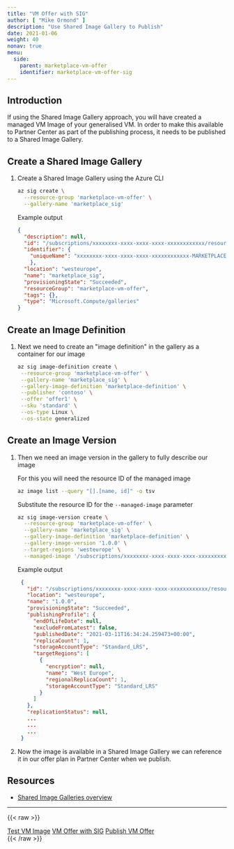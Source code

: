 ```yaml
---
title: "VM Offer with SIG"
author: [ "Mike Ormond" ]
description: "Use Shared Image Gallery to Publish"
date: 2021-01-06
weight: 40
nonav: true
menu:
  side:
    parent: marketplace-vm-offer
    identifier: marketplace-vm-offer-sig
---
```


## Introduction

If using the Shared Image Gallery approach, you will have created a managed VM Image of your generalised VM. In order to make this available to Partner Center as part of the publishing process, it needs to be published to a Shared Image Gallery.

## Create a Shared Image Gallery

1. Create a Shared Image Gallery using the Azure CLI

   ```bash
   az sig create \
     --resource-group 'marketplace-vm-offer' \
     --gallery-name 'marketplace_sig'
   ```

   Example output

   ```json
   {
     "description": null,
     "id": "/subscriptions/xxxxxxxx-xxxx-xxxx-xxxx-xxxxxxxxxxxx/resourceGroups/marketplace-vm-offer/providersMicrosoft.Compute/galleries/marketplace_sig",
     "identifier": {
       "uniqueName": "xxxxxxxx-xxxx-xxxx-xxxx-xxxxxxxxxxxx-MARKETPLACE_SIG"
       },
     "location": "westeurope",
     "name": "marketplace_sig",
     "provisioningState": "Succeeded",
     "resourceGroup": "marketplace-vm-offer",
     "tags": {},
     "type": "Microsoft.Compute/galleries"
   }
   ```

## Create an Image Definition

1. Next we need to create an "image definition" in the gallery as a container for our image

   ```bash
   az sig image-definition create \
    --resource-group 'marketplace-vm-offer' \
    --gallery-name 'marketplace_sig' \
    --gallery-image-definition 'marketplace-definition' \
    --publisher 'contoso' \
    --offer 'offer1' \
    --sku 'standard' \
    --os-type Linux \
    --os-state generalized
   ```

## Create an Image Version

1. Then we need an image version in the gallery to fully describe our image

   For this you will need the resource ID of the managed image

   ```bash
   az image list --query "[].[name, id]" -o tsv
   ```

    Substitute the resource ID for the `--managed-image` parameter

    ```bash
    az sig image-version create \
      --resource-group 'marketplace-vm-offer' \
      --gallery-name 'marketplace_sig' \
      --gallery-image-definition 'marketplace-definition' \
      --gallery-image-version '1.0.0' \
      --target-regions 'westeurope' \
      --managed-image '/subscriptions/xxxxxxxx-xxxx-xxxx-xxxx-xxxxxxxxxxxx/resourceGroups/MARKETPLACE-VM-OFFER/providers/Microsoft.Compute/images/marketplacevm-image'
    ```

   Example output

   ```json
    {
      "id": "/subscriptions/xxxxxxxx-xxxx-xxxx-xxxx-xxxxxxxxxxxx/resourceGroups/marketplace-vm-offer/providers/Microsoft.Compute/galleries/marketplace_sig/images/marketplace-definition/versions/1.0.0",
      "location": "westeurope",
      "name": "1.0.0",
      "provisioningState": "Succeeded",
      "publishingProfile": {
        "endOfLifeDate": null,
        "excludeFromLatest": false,
        "publishedDate": "2021-03-11T16:34:24.259473+00:00",
        "replicaCount": 1,
        "storageAccountType": "Standard_LRS",
        "targetRegions": [
          {
            "encryption": null,
            "name": "West Europe",
            "regionalReplicaCount": 1,
            "storageAccountType": "Standard_LRS"
          }
        ]
      },
      "replicationStatus": null,
      ...
      ...
      ...
    }
   ```

1. Now the image is available in a Shared Image Gallery we can reference it in our offer plan in Partner Center when we publish.

## Resources

* [Shared Image Galleries overview](https://docs.microsoft.com/azure/virtual-machines/shared-image-galleries)

---

{{< raw >}}
  <nav class="paginate-container" aria-label="Pagination">
    <div class="pagination">
      <a class="previous_page" rel="next" href="../vmoffer-test" aria-label="Previous Page">Test VM Image</a>
      <!-- <span class="previous_page" aria-disabled="true">Previous</span> -->
      <a class="text-gray-light" href="." aria-label="Top">VM Offer with SIG</a>
      <a class="next_page" rel="next" href="../vmpublish" aria-label="Next Page">Publish VM Offer</a>
      <!-- <span class="next_page" aria-disabled="true">Next</span> -->
    </div>
  </nav>
{{< /raw >}}
